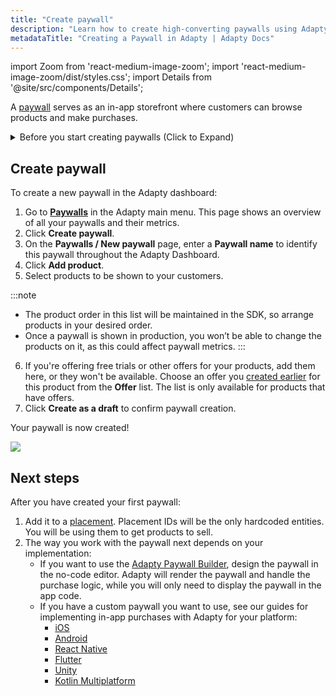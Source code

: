 ```yaml
---
title: "Create paywall"
description: "Learn how to create high-converting paywalls using Adapty’s Paywall Builder."
metadataTitle: "Creating a Paywall in Adapty | Adapty Docs"
---
```


import Zoom from 'react-medium-image-zoom';
import 'react-medium-image-zoom/dist/styles.css';
import Details from '@site/src/components/Details';

A [paywall](paywalls) serves as an in-app storefront where customers can browse products and make purchases.

<details>
   <summary>Before you start creating paywalls (Click to Expand)</summary>

   1. [Create at least one product](create-product).
2. (optional) [Create offer](create-offer).
</details>

## Create paywall

To create a new paywall in the Adapty dashboard:

1. Go to [**Paywalls**](https://app.adapty.io/paywalls) in the Adapty main menu. This page shows an overview of all your paywalls and their metrics.
2. Click **Create paywall**.
3. On the **Paywalls / New paywall** page, enter a **Paywall name** to identify this paywall throughout the Adapty Dashboard.
4. Click **Add product**.
5. Select products to be shown to your customers. 

:::note
- The product order in this list will be maintained in the SDK, so arrange products in your desired order.  
- Once a paywall is shown in production, you won’t be able to change the products on it, as this could affect paywall metrics.
:::

6. If you're offering free trials or other offers for your products, add them here, or they won't be available. Choose an offer you [created earlier](create-offer) for this product from the **Offer** list. The list is only available for products that have offers.
7. Click **Create as a draft** to confirm paywall creation.

Your paywall is now created!

<Zoom>
  <img src={require('./img/create-paywall.gif').default}
  style={{
    border: '1px solid #727272', /* border width and color */
    width: '900px', /* image width */
    display: 'block', /* for alignment */
    margin: '0 auto' /* center alignment */
  }}
/>
</Zoom>

## Next steps

After you have created your first paywall:

1. Add it to a [placement](placements.md). Placement IDs will be the only hardcoded entities. You will be using them to get products to sell.
2. The way you work with the paywall next depends on your implementation:
   - If you want to use the [Adapty Paywall Builder](adapty-paywall-builder.md), design the paywall in the no-code editor. Adapty will render the paywall and handle the purchase logic, while you will only need to display the paywall in the app code.
   - If you have a custom paywall you want to use, see our guides for implementing in-app purchases with Adapty for your platform:
     - [iOS](ios-implement-paywalls-manually.md)
     - [Android](android-implement-paywalls-manually.md)
     - [React Native](react-native-implement-paywalls-manually.md)
     - [Flutter](flutter-implement-paywalls-manually.md)
     - [Unity](unity-implement-paywalls-manually.md)
     - [Kotlin Multiplatform](kmp-implement-paywalls-manually.md)